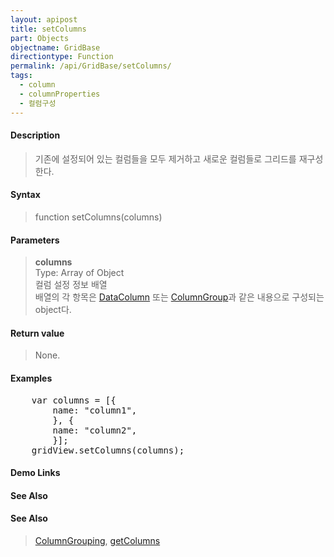 ```yaml
---
layout: apipost
title: setColumns
part: Objects
objectname: GridBase
directiontype: Function
permalink: /api/GridBase/setColumns/
tags:
  - column
  - columnProperties
  - 컬럼구성
---
```



#### Description

> 기존에 설정되어 있는 컬럼들을 모두 제거하고 새로운 컬럼들로 그리드를 재구성한다.

#### Syntax

> function setColumns(columns)

#### Parameters

> **columns**  
> Type: Array of Object  
> 컬럼 설정 정보 배열  
> 배열의 각 항목은 [DataColumn](/api/types/DataColumn/) 또는 [ColumnGroup](/api/types/ColumnGroup)과 같은 내용으로 구성되는 object다.  

#### Return value

> None.

#### Examples 

<pre class="prettyprint">
    var columns = [{
        name: "column1",
        }, {
        name: "column2",
        }];
    gridView.setColumns(columns);
</pre>

#### Demo Links
#### See Also

#### See Also
> [ColumnGrouping](http://demo.realgrid.com/Demo/ColumnGrouping), [getColumns](/api/GridBase/getColumns)